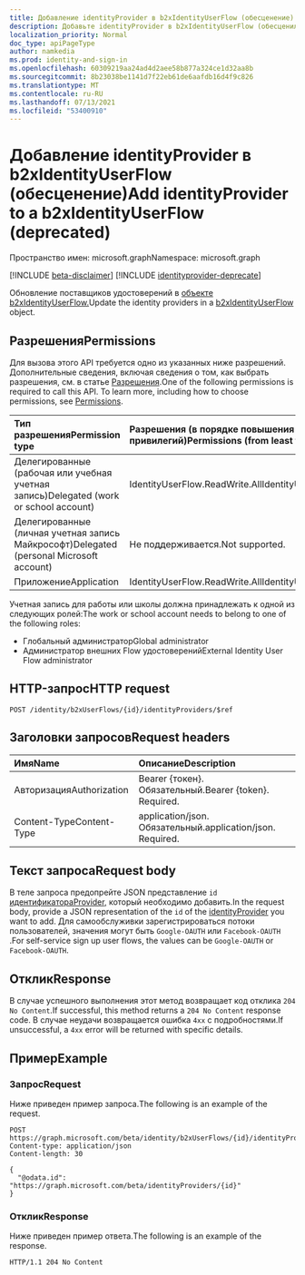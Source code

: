 ```yaml
---
title: Добавление identityProvider в b2xIdentityUserFlow (обесценение)
description: Добавьте identityProvider в b2xIdentityUserFlow (обесценилось).
localization_priority: Normal
doc_type: apiPageType
author: namkedia
ms.prod: identity-and-sign-in
ms.openlocfilehash: 60309219aa24ad4d2aee58b877a324ce1d32aa8b
ms.sourcegitcommit: 8b23038be1141d7f22eb61de6aafdb16d4f9c826
ms.translationtype: MT
ms.contentlocale: ru-RU
ms.lasthandoff: 07/13/2021
ms.locfileid: "53400910"
---
```

# <a name="add-identityprovider-to-a-b2xidentityuserflow-deprecated"></a><span data-ttu-id="4de12-103">Добавление identityProvider в b2xIdentityUserFlow (обесценение)</span><span class="sxs-lookup"><span data-stu-id="4de12-103">Add identityProvider to a b2xIdentityUserFlow (deprecated)</span></span>

<span data-ttu-id="4de12-104">Пространство имен: microsoft.graph</span><span class="sxs-lookup"><span data-stu-id="4de12-104">Namespace: microsoft.graph</span></span>

[!INCLUDE [beta-disclaimer](../../includes/beta-disclaimer.md)]
[!INCLUDE [identityprovider-deprecate](../../includes/identityprovider-deprecate.md)]

<span data-ttu-id="4de12-105">Обновление поставщиков удостоверений в [объекте b2xIdentityUserFlow.](../resources/b2xidentityuserflow.md)</span><span class="sxs-lookup"><span data-stu-id="4de12-105">Update the identity providers in a [b2xIdentityUserFlow](../resources/b2xidentityuserflow.md) object.</span></span>

## <a name="permissions"></a><span data-ttu-id="4de12-106">Разрешения</span><span class="sxs-lookup"><span data-stu-id="4de12-106">Permissions</span></span>

<span data-ttu-id="4de12-p101">Для вызова этого API требуется одно из указанных ниже разрешений. Дополнительные сведения, включая сведения о том, как выбрать разрешения, см. в статье [Разрешения](/graph/permissions-reference).</span><span class="sxs-lookup"><span data-stu-id="4de12-p101">One of the following permissions is required to call this API. To learn more, including how to choose permissions, see [Permissions](/graph/permissions-reference).</span></span>

|<span data-ttu-id="4de12-109">Тип разрешения</span><span class="sxs-lookup"><span data-stu-id="4de12-109">Permission type</span></span>      | <span data-ttu-id="4de12-110">Разрешения (в порядке повышения привилегий)</span><span class="sxs-lookup"><span data-stu-id="4de12-110">Permissions (from least to most privileged)</span></span>              |
|:--------------------|:---------------------------------------------------------|
|<span data-ttu-id="4de12-111">Делегированные (рабочая или учебная учетная запись)</span><span class="sxs-lookup"><span data-stu-id="4de12-111">Delegated (work or school account)</span></span>|<span data-ttu-id="4de12-112">IdentityUserFlow.ReadWrite.All</span><span class="sxs-lookup"><span data-stu-id="4de12-112">IdentityUserFlow.ReadWrite.All</span></span>|
|<span data-ttu-id="4de12-113">Делегированные (личная учетная запись Майкрософт)</span><span class="sxs-lookup"><span data-stu-id="4de12-113">Delegated (personal Microsoft account)</span></span>| <span data-ttu-id="4de12-114">Не поддерживается.</span><span class="sxs-lookup"><span data-stu-id="4de12-114">Not supported.</span></span>|
|<span data-ttu-id="4de12-115">Приложение</span><span class="sxs-lookup"><span data-stu-id="4de12-115">Application</span></span>| <span data-ttu-id="4de12-116">IdentityUserFlow.ReadWrite.All</span><span class="sxs-lookup"><span data-stu-id="4de12-116">IdentityUserFlow.ReadWrite.All</span></span>|

<span data-ttu-id="4de12-117">Учетная запись для работы или школы должна принадлежать к одной из следующих ролей:</span><span class="sxs-lookup"><span data-stu-id="4de12-117">The work or school account needs to belong to one of the following roles:</span></span>

* <span data-ttu-id="4de12-118">Глобальный администратор</span><span class="sxs-lookup"><span data-stu-id="4de12-118">Global administrator</span></span>
* <span data-ttu-id="4de12-119">Администратор внешних Flow удостоверений</span><span class="sxs-lookup"><span data-stu-id="4de12-119">External Identity User Flow administrator</span></span>

## <a name="http-request"></a><span data-ttu-id="4de12-120">HTTP-запрос</span><span class="sxs-lookup"><span data-stu-id="4de12-120">HTTP request</span></span>

<!-- { "blockType": "ignored" } -->

```http
POST /identity/b2xUserFlows/{id}/identityProviders/$ref
```

## <a name="request-headers"></a><span data-ttu-id="4de12-121">Заголовки запросов</span><span class="sxs-lookup"><span data-stu-id="4de12-121">Request headers</span></span>

|<span data-ttu-id="4de12-122">Имя</span><span class="sxs-lookup"><span data-stu-id="4de12-122">Name</span></span>|<span data-ttu-id="4de12-123">Описание</span><span class="sxs-lookup"><span data-stu-id="4de12-123">Description</span></span>|
|:---------------|:----------|
|<span data-ttu-id="4de12-124">Авторизация</span><span class="sxs-lookup"><span data-stu-id="4de12-124">Authorization</span></span>|<span data-ttu-id="4de12-p102">Bearer {токен}. Обязательный.</span><span class="sxs-lookup"><span data-stu-id="4de12-p102">Bearer {token}. Required.</span></span>|
|<span data-ttu-id="4de12-127">Content-Type</span><span class="sxs-lookup"><span data-stu-id="4de12-127">Content-Type</span></span>|<span data-ttu-id="4de12-p103">application/json. Обязательный.</span><span class="sxs-lookup"><span data-stu-id="4de12-p103">application/json. Required.</span></span>|

## <a name="request-body"></a><span data-ttu-id="4de12-130">Текст запроса</span><span class="sxs-lookup"><span data-stu-id="4de12-130">Request body</span></span>

<span data-ttu-id="4de12-131">В теле запроса предопрейте JSON представление `id` [идентификатораProvider,](../resources/identityprovider.md) который необходимо добавить.</span><span class="sxs-lookup"><span data-stu-id="4de12-131">In the request body, provide a JSON representation of the `id` of the [identityProvider](../resources/identityprovider.md) you want to add.</span></span> <span data-ttu-id="4de12-132">Для самообслуживки зарегистрироваться потоки пользователей, значения могут быть `Google-OAUTH` или `Facebook-OAUTH` .</span><span class="sxs-lookup"><span data-stu-id="4de12-132">For self-service sign up user flows, the values can be `Google-OAUTH` or `Facebook-OAUTH`.</span></span>

## <a name="response"></a><span data-ttu-id="4de12-133">Отклик</span><span class="sxs-lookup"><span data-stu-id="4de12-133">Response</span></span>

<span data-ttu-id="4de12-134">В случае успешного выполнения этот метод возвращает код отклика `204 No Content`.</span><span class="sxs-lookup"><span data-stu-id="4de12-134">If successful, this method returns a `204 No Content` response code.</span></span> <span data-ttu-id="4de12-135">В случае неудачи возвращается ошибка `4xx` с подробностями.</span><span class="sxs-lookup"><span data-stu-id="4de12-135">If unsuccessful, a `4xx` error will be returned with specific details.</span></span>

## <a name="example"></a><span data-ttu-id="4de12-136">Пример</span><span class="sxs-lookup"><span data-stu-id="4de12-136">Example</span></span>

### <a name="request"></a><span data-ttu-id="4de12-137">Запрос</span><span class="sxs-lookup"><span data-stu-id="4de12-137">Request</span></span>

<span data-ttu-id="4de12-138">Ниже приведен пример запроса.</span><span class="sxs-lookup"><span data-stu-id="4de12-138">The following is an example of the request.</span></span>

<!-- {
  "blockType": "request",
  "name": "update_b2xuserflows_identityprovider"
}
-->

``` http
POST https://graph.microsoft.com/beta/identity/b2xUserFlows/{id}/identityProviders/$ref
Content-type: application/json
Content-length: 30

{
  "@odata.id": "https://graph.microsoft.com/beta/identityProviders/{id}"
}
```

### <a name="response"></a><span data-ttu-id="4de12-139">Отклик</span><span class="sxs-lookup"><span data-stu-id="4de12-139">Response</span></span>

<span data-ttu-id="4de12-140">Ниже приведен пример ответа.</span><span class="sxs-lookup"><span data-stu-id="4de12-140">The following is an example of the response.</span></span>

<!-- {
  "blockType": "response",
  "truncated": true
} -->

```http
HTTP/1.1 204 No Content
```
